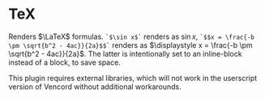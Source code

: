 # TeX

Renders $\LaTeX$ formulas. `` `$\sin x$` `` renders as $\sin x$, `` `$$x = \frac{-b \pm \sqrt{b^2 - 4ac}}{2a}$$` `` renders as $\displaystyle x = \frac{-b \pm \sqrt{b^2 - 4ac}}{2a}$. The latter is intentionally set to an inline-block instead of a block, to save space.

This plugin requires external libraries, which will not work in the userscript version of Vencord without additional workarounds.
